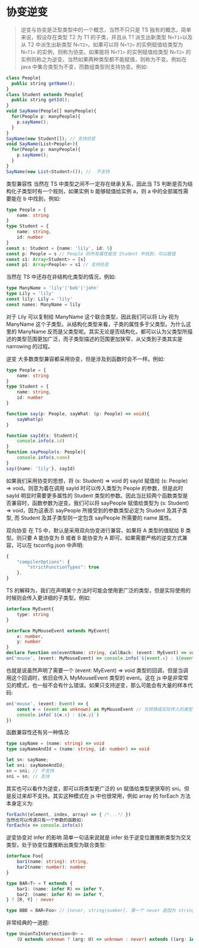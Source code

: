 # 协变逆变

> 逆变与协变是泛型类型中的一个概念，当然不只只是 TS 独有的概念。简单来说，假设存在类型 T2 为 T1 的子类，并且从 T1 派生出新类型 N`<T1>`以及从 T2 中派生出新类型 N`<T2>`。如果可以将 N`<T2>` 的实例赋值给类型为 N`<T1>` 的实例，则称为协变。如果能将 N`<T1>` 的实例赋值给类型 N`<T2>` 的实例则称之为逆变。当然如果两种类型都不能赋值，则称为不变。例如在 java 中集合类型为不变，而数组类型则支持协变。例如:

```typescript
class People{
  public string getName();
}
class Student extends People{
  public string getId();
}
void SayName(People[] manyPeople){
  for(People p: manyPeople){
    p.sayName();  
  }
}  
SayName(new Student[]); // 支持协变
void SayName(List<People>){
  for(People p: manyPeople){
    p.sayName();  
  }
}  
SayName(new List<Student>()); //  不支持
```


类型兼容性
当然在 TS 中类型之间不一定存在继承关系，因此当 TS 判断是否为结构化子类型时有一个规则，如果实例 b 能够赋值给实例 a，则 a 中的全部属性需要能在 b 中找到，例如:

```typescript
type People = {
    name: string
}
type Student = {
    name: string,
    id: number
}
const s: Student = {name: 'lily', id: 5}
const p: People = s // People 的所有属性能在 Student 中找到，可以赋值
const s1: Array<Student> = [s]
const p1: Array<People> = s1 // 支持协变
```

当然在 TS 中还存在非结构化类型的情况，例如:

```typescript
type ManyName = 'lily'|'bob'|'john'
type Lily = 'lily'
const lily: Lily = 'lily'
const names: ManyName = lily
```

对于 Lily 可以复制给 ManyName 这个联合类型，因此我们可以将 Lily 视为 ManyName 这个子类型。从结构化类型来看，子类的属性多于父类型。为什么这里的 ManyName 反而是父类型呢。其实无论是否结构化，都可以认为父类型所描述的类型范围更加广泛，而子类型描述的范围更加狭窄，从父类到子类其实是 narrowing 的过程。

逆变
大多数类型兼容都采用协变，但是涉及到函数时会不一样。例如:

```typescript
type People = {
    name: string
}
type Student = {
    name: string,
    id: number
}

function say(p: People, sayWhat: (p: People) => void){
    sayWhat(p)
}

function sayId(s: Student){
    console.info(s.id)
}
function sayPeople(s: People){
    console.info(s.name)
}
say({name: 'lily'}, sayId)
```

如果我们采用协变的思想，将 (s: Student) => void 的 sayId 赋值给 (s: People) => void。则意为着在调用 sayId 时可以传入类型为 People 的参数，但是此时 sayId 明显时需要更多属性的 Student 类型的参数。因此当比较两个函数类型是否兼容时，函数参数为逆变。我们可以将 sayPeople 赋值给类型为 (s: Student) => void，因为这表示 sayPeople 所接受到的参数类型必定为 Student 及其子类型, 而 Student 及其子类型则一定包含 sayPeople 所需要的 name 属性。

双向协变
在 TS 中，默认是采用双向协变进行兼容，如果将 A 类型的值赋给 B 类型。则只要 A 能协变为 B 或者 B 能协变为 A 即可。如果需要严格的逆变方式兼容，可以在 tsconfig.json 中声明:

```typescript
{
    "compilerOptions": {
        "strictFunctionTypes": true
    },
}
```

TS 的解释为，我们在声明某个方法时可能会使用更广泛的类型，但是实际使用的时候则会传入更详细的子类型。例如:

```typescript
interface MyEvent{
    type: string
}

interface MyMouseEvent extends MyEvent{
    x: number,
    y: number
}
declare function on(eventName: string, callBack: (event: MyEvent) => void): void
on('mouse', (event: MyMouseEvent) => console.info(`${event.x} : ${event.y}`))
```

也就是说虽然声明了需要一个 (event: MyEvent) => void 类型的回调，但是当调用这个回调时，依旧会传入 MyMouseEvent 类型的 event。这在 js 中是非常常见的模式，也一般不会有什么错误。如果只支持逆变，那么可能会有大量的样本代码:

```typescript
on('mouse', (event: Event) => {
    const e = (event as unknown) as MyMouseEvent // 先转换成实际传入的类型
    console.info(`${e.x} : ${e.y}`)
})
```

函数兼容性还有另一种情况:

```typescript
type sayName = (name: string) => void
type sayNameAndId = (name: string, id: number) => void

let sn: sayName;
let sni: sayNameAndId;
sn = sni; // 不支持
sni = sn; // 支持
```

其实也可以看作为逆变，即可以将类型更广泛的 sn 赋值给类型更狭窄的 sni。但是反过来却不支持。其实这种模式在 js 中也很常用，例如 array 的 forEach 方法本身定义为:

```typescript
forEach((element, index, array) => { /*...*/ })
当然也可以传递只有一个参数的函数如:
forEach(x => console.info(x))
```

逆变协变对 infer 的影响
简单一句话来说就是 infer 处于逆变位置推断类型为交叉类型，处于协变位置推断出类型为联合类型:

```typescript
interface Foo{
    bar1(name: string): string,
    bar2(name: number): number
}

type BAR<T> = T extends {
    bar1: (name: infer R) => infer Y,
    bar2: (name: infer R) => infer Y,
} ? [R, Y] : never

type BBB = BAR<Foo> // [never, string|number]. 第一个 never 是因为 string & number = never
```

非常经典的一道题:

```typescript
type UnionToIntersection<U> =
    (U extends unknown ? (arg: U) => unknown : never) extends ((arg: infer P) => unknown) ? P : never;
```
